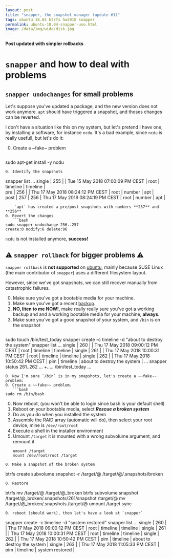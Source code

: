 ```yaml
---
layout: post
title: "snapper, the snapshot manager (update #1)"
tags: ubuntu 18.04 btrfs hw2018 snapper
permalink: ubuntu-18.04-snapper-use.html
image: /data/img/wide/disk.jpg
---
```

**Post updated with simpler rollbacks**

# `snapper` and how to deal with problems

## `snapper undochanges` for small problems

Let's suppose you've updated a package, and the new version does not work
anymore. `apt` should have triggered a snapshot, and thoses changes can be
reverted.

I don't have a situation like this on my system, but let's pretend I have one,
by installing a software, for instance `ncdu`. It's a bad example, since `ncdu`
is really usefull, but let's do it:

0. Create a ~fake~ problem
   ```bash
sudo apt-get install -y ncdu
```
0. Identify the snapshots
   ```
snapper list
...
single | 255 |       | Tue 15 May 2018 07:00:09 PM CEST | root | timeline | timeline    |         
pre    | 256 |       | Thu 17 May 2018 08:24:12 PM CEST | root | number   | apt         |         
post   | 257 | 256   | Thu 17 May 2018 08:24:19 PM CEST | root | number   | apt         |     
```
	`apt` has created a pre/post snapshots with numbers **257** and **256**
0. Revert the changes
   ```bash
sudo snapper undochange 256..257
create:0 modify:6 delete:96
```
`ncdu` is not installed anymore, **success!**

## ⚠ `snapper rollback` for bigger problems ⚠

`snapper rollback` is **not supported** on [ubuntu](/tag/ubuntu.html), mainly
because SUSE Linux (the main contributor of `snapper`) uses a different 
filesystem layout.

However, since we've got snapshots, we can still recover manually from
catastrophic failures.

0. Make sure you've got a bootable media for your machine.
0. Make sure you've got a recent [backup](/pages/backup.html).
0. **NO, liten to me NOW!**, make really really sure you've got a working backup
and and a working bootable media for your machine, **always**.
0. Make sure you've got a good snapshot of your system, and `/bin` is on the
snapshot
   ```bash
sudo touch /bin/test_today
snapper create -c timeline -d "about to destroy the system"
snapper list
...
single | 260 |       | Thu 17 May 2018 09:00:12 PM CEST | root | timeline | timeline                    |
single | 261 |       | Thu 17 May 2018 10:00:31 PM CEST | root | timeline | timeline                    |
single | 262 |       | Thu 17 May 2018 10:50:42 PM CEST | pim  | timeline | about to destroy the system |
...
snapper status 261..262
...
+..... /bin/test_today
...
```
0. Now I'm sure `/bin` is in my snapshots, let's create a ~~fake~~ problem:
0. Create a ~~fake~~ problem.
   ```bash
sudo rm /bin/bash
```
0. Now reboot, (you won't be able to login since bash is your default shell)
0. Reboot on your bootable media, select ***Rescue a broken system***
0. Do as you do when you installed the system
0. Assemble the RAID array (automatic will do), then select your root device,
mine is `/dev/root/root`
0. Execute a shell in the installer environment
0. Umount `/target` it is mounted with a wrong subvolume argument, and remount
it
   ```
   umount /target
   mount /dev/root/root /target
```
0. Make a snapshot of the broken system
```
btrfs create subvolume snapshot -r /target/@ /target/@/.snapshots/broken
```
0. Restore
```
btrfs mv /target/@ /target/@_broken
btrfs subvolume snapshot /target/@_broken/.snapshots/261/snapshot /target/@
mv /target/@_broken/.snapshots /target/@
umount /target
sync
```
0. reboot (should work), then let's have a look at `snapper`
```
snapper create -c timeline -d "system restored"
snapper list
...
single | 260 |       | Thu 17 May 2018 09:00:12 PM CEST | root | timeline | timeline                    |
single | 261 |       | Thu 17 May 2018 10:00:31 PM CEST | root | timeline | timeline                    |
single | 262 |       | Thu 17 May 2018 10:50:42 PM CEST | pim  | timeline | about to destroy the system |
single | 263 |       | Thu 17 May 2018 11:05:33 PM CEST | pim  | timeline | system restored             |
```

